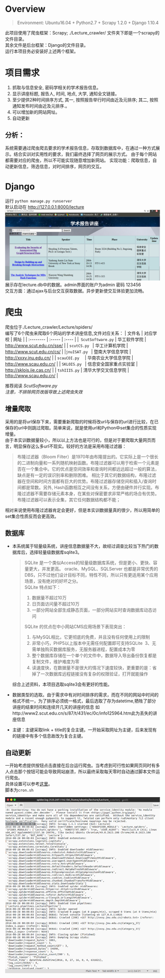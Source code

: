 # Overview
 >Environment: Ubuntu16.04 + Python2.7 + Scrapy 1.2.0 + Django 1.10.4


此项目使用了爬虫框架：Scrapy; ./Lecture_crawler/ 文件夹下即是一个scrapy的文件目录。  
其余文件是后台框架：Django的文件目录。   
运行本项目务必安装好上述两个框架。

# 项目需求
1. 抓取与信息安全, 密码学相关的学术报告信息。  
2. 显示讲座标题, 报告人, 时间, 地点, 大学, 通知全文链接。  
3. 至少提供2种时间排序方式, 其一, 按照报告举行时间由近及元排序; 其二, 按照通知发布时间由近及元排序.。   
4. 可以增加新的网站网址。   
5. 自动更新    

## 分析：    
系统需要通过爬虫爬去要求的学术报告信息，存取到数据库中，在通过一种方式展示。结合实训对实用性的要求，我们最终选择了网页的展示方式。
由于每个网站都需要对应的爬虫，所以不可能实现随意增加新网站。
实现功能：爬取信息，自动更新信息，筛选信息，对时间排序，网页的交互。

# Django 
 运行 `python manage.py runserver`   
 默认启动在 http://127.0.0.1:8000/lecture  
![img](./doc/show.png)   
展示存在lecture.db中的数据。admin界面的账户为admin 密码 123456   
交互方面：通过ajax与后台交互获取数据。异步更新使交互体验更加流畅。

# 爬虫
爬虫位于./Lecture_crawler/Lecture/spiders/   
编写了6个爬虫来爬取6个网站的学术讲座信息,文件对应关系：
| 文件名       | 对应学校  |  网址  |
| :--------  | :-----  | :---- |
|` ScutSoftware.py`         | 华工软件学院      |    http://www.scut.edu.cn/sse/    |
| `scutCS.py `       | 华工计算机学院      |   http://www.scut.edu.cn/cs/    |
|` jnuISAT.py  `     | 暨南大学信息学院      |    http://xxxy.jnu.edu.cn/   |
| `scauCOI.py  `     |  华南农业大学信息学院    |    http://www.scau.edu.cn/   |
| `SKLOIS.py `      |  信息安全国家重点实验室     |    http://sklois.iie.cas.cn/   |
| `tshIIIS.py`       |  清华大学交叉信息学院    |    http://www.scau.edu.cn/   |

推荐阅读 *ScutSoftware.py*  
*注意，不排除网页改版导致上述爬虫失效*

## 增量爬取
采用的是将url保存下来，需要重新爬取的时候将改url与保存的url进行比较，在已保存的url中则跳过爬取。简单来说，就是使用url和Python中set集合的性质实现增量。   
由于本实训数据量较小，所以以上方法也是可行的，但是对于要爬取大量网页而言，明显保存这么多url不现实。较好的方法是采用布隆过滤器：

>布隆过滤器（Bloom Filter）是1970年由布隆提出的。它实际上是一个很长的二进制向量和一系列随机映射函数。布隆过滤器可以用于检索一个元素是否在一个集合中。它的优点是空间效率和查询时间都远远超过一般的算法，缺点是有一定的误识别率和删除困难。
相比于其它的数据结构，布隆过滤器在空间和时间方面都有巨大的优势。布隆过滤器存储空间和插入/查询时间都是常数。另外, Hash函数相互之间没有关系，方便由硬件并行实现。布隆过滤器不需要存储元素本身，在某些对保密要求非常严格的场合有优势。
布隆过滤器可以表示全集，其它任何数据结构都不能；


相对来说使用布隆过滤器肯定会更好，但是本实训数据量真的很少，所以用简单的set集合性质反而会更高效。

## 数据库

* 本系统属于轻量级系统，讲座信息数据量不大，故经过调查比较当下热门的数据库后，选择轻量级数据库sqlite3。
    > SQLite 是一个类似Access的轻量级数据库系统，但是更小、更快、容量更大，并发更高。 oracle、MySQL、SQLServer 也都是非常优秀的 DBS，只不过他们设计目标不同，特性不同，所以只有更适用某个应用场景，没有绝对的好坏之分。   
    > SQLite 特点如下：  
    > 1. 数据量不超过10万
    > 2. 日页面访问量不超过10万 
    > 3. 一部分网站全部生成静态页面，一部分网站实时查询数据库动态访问  
    >
    >
    >SQLite 的优点在中小网站CMS应用场景下表现突出：
    >1. 与MySQL相比，它更彻底的免费，并且没有任何使用上的限制 
    >2. 非常小巧，PHP5以上版本中无需任何配置即可支持SQLite 
    >3、无需单独购买数据库服务，无服务器进程，配置成本为零
    >4. 整个数据库存储在一个单个的文件中，数据导入导出备份恢复都是复制文件，维护难度为零
    >5. 读速度快，在数据量不是很大的情况下速度较快，更重要的是：省掉了一次数据库远程链接没有复杂的权限验证，打开就能操作

    综合上述资料，本项目选取sqlite3会有更好的性能。   
* 数据类型的选取。由于需求中有对时间排序的需求，而在不同的网站中时间的格式不统一，为了排序必须统一格式，最后选取了存为datetime,牺牲了部分讲座的结束时间和连续开几天的讲座的信息 如http://www2.scut.edu.cn/s/87/t/431/ec/0c/info125964.htm此为丢失的讲座信息
* 主键：主键采取link + title的复合主键。一开始采取网址为主键，后来发现有的链接中有多个信息故改为复合主键。

## 自动更新
一开始考虑提供按钮点击直接在后台运行爬虫。当考虑到可行性如果网页同时有多人点击那个按钮可能会导致网站崩溃，所以最终采取每天零时自动通过脚本文件运行爬虫。   
具体设置可以参考[这里](https://blog.csdn.net/solo_ws/article/details/52337393)。   
脚本为`cron.sh`

![img](./doc/cron.png)